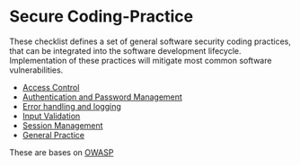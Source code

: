 # Secure Coding-Practice


These checklist defines a set of general software security coding practices, that can be integrated into the software development lifecycle. Implementation of these practices will
mitigate most common software vulnerabilities.


* [Access Control](https://github.com/amber-nickelfox/secure-coding-practice/blob/master/access_control.md)
* [Authentication and Password Management](https://github.com/amber-nickelfox/secure-coding-practice/blob/master/authentication_and_password_management.md)
* [Error handling and logging](https://github.com/amber-nickelfox/secure-coding-practice/blob/master/error_handling.md)
* [Input Validation](https://github.com/amber-nickelfox/secure-coding-practice/blob/master/input_validation.md)
* [Session Management](https://github.com/amber-nickelfox/secure-coding-practice/blob/master/session_management.md)
* [General Practice](https://github.com/amber-nickelfox/secure-coding-practice/blob/master/general_practice.md)

These are bases on [OWASP](https://owasp.org/)
